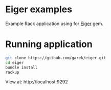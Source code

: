 # Eiger examples

Example Rack application using for [Eiger](http://github.com/garek/eiger) gem.

# Running application

```bash
git clone https://github.com/garek/eiger.git
cd eiger
bundle install
rackup
```

View at: http://localhost:9292